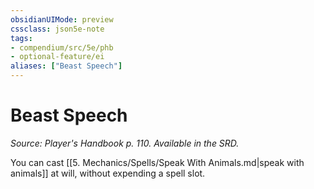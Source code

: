 ```yaml
---
obsidianUIMode: preview
cssclass: json5e-note
tags:
- compendium/src/5e/phb
- optional-feature/ei
aliases: ["Beast Speech"]
---
```

# Beast Speech
*Source: Player's Handbook p. 110. Available in the SRD.* 

You can cast [[5. Mechanics/Spells/Speak With Animals.md|speak with animals]] at will, without expending a spell slot.